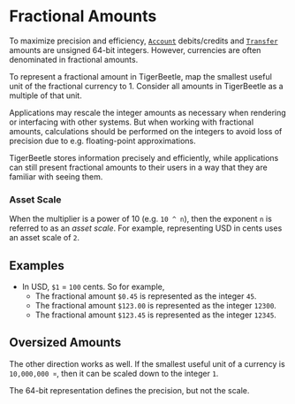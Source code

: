 # Fractional Amounts

To maximize precision and efficiency, [`Account`](../reference/accounts.md) debits/credits
and [`Transfer`](../reference/transfers.md) amounts are unsigned 64-bit integers.
However, currencies are often denominated in fractional amounts.

To represent a fractional amount in TigerBeetle, map the smallest useful unit of the fractional
currency to 1. Consider all amounts in TigerBeetle as a multiple of that unit.

Applications may rescale the integer amounts as necessary when rendering or interfacing with other
systems. But when working with fractional amounts, calculations should be performed on the integers
to avoid loss of precision due to e.g. floating-point approximations.

TigerBeetle stores information precisely and efficiently, while applications can still
present fractional amounts to their users in a way that they are familiar with seeing them.

### Asset Scale

When the multiplier is a power of 10 (e.g. `10 ^ n`), then the exponent `n` is referred to as an
_asset scale_. For example, representing USD in cents uses an asset scale of `2`.

## Examples

- In USD, `$1` = `100` cents. So for example,
  - The fractional amount `$0.45` is represented as the integer `45`.
  - The fractional amount `$123.00` is represented as the integer `12300`.
  - The fractional amount `$123.45` is represented as the integer `12345`.

## Oversized Amounts

The other direction works as well. If the smallest useful unit of a currency is `10,000,000 ¤`,
then it can be scaled down to the integer `1`.

The 64-bit representation defines the precision, but not the scale.